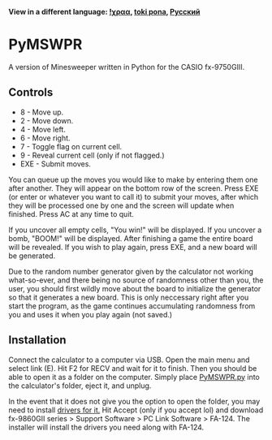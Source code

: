 **View in a different language: [!χραα](README.xra.md "ερτδγμεδ μ'χραα"), [toki pona](README.tok.md "lukin kepeken toki pona"), [Русский](README.ru_RU.md "Смотреть на русском")**

# PyMSWPR

A version of Minesweeper written in Python for the CASIO fx-9750GIII.

## Controls

- 8   - Move up.
- 2   - Move down.
- 4   - Move left.
- 6   - Move right.
- 7   - Toggle flag on current cell.
- 9   - Reveal current cell (only if not flagged.)
- EXE - Submit moves.

You can queue up the moves you would like to make by entering them one after another. They will appear on the bottom row of the screen. Press EXE (or enter or whatever you want to call it) to submit your moves, after which they will be processed one by one and the screen will update when finished. Press AC at any time to quit.

If you uncover all empty cells, "You win!" will be displayed. If you uncover a bomb, "BOOM!" will be displayed. After finishing a game the entire board will be revealed. If you wish to play again, press EXE, and a new board will be generated.

Due to the random number generator given by the calculator not working what-so-ever, and there being no source of randomness other than you, the user, you should first wildly move about the board to initialize the generator so that it generates a new board. This is only neccessary right after you start the program, as the game continues accumulating randomness from you and uses it when you play again (not saved.)

## Installation

Connect the calculator to a computer via USB. Open the main menu and select link (E). Hit F2 for RECV and wait for it to finish. Then you should be able to open it as a folder on the computer. Simply place [PyMSWPR.py](PyMSWPR.py "PyMSWPR source code") into the calculator's folder, eject it, and unplug.

In the event that it does not give you the option to open the folder, you may need to install [drivers for it.](https://edu.casio.com/support/en/agreement.html#2 "Link to download page") Hit Accept (only if you accept lol) and download fx-9860GII series > Support Software > PC Link Software > FA-124. The installer will install the drivers you need along with FA-124.
